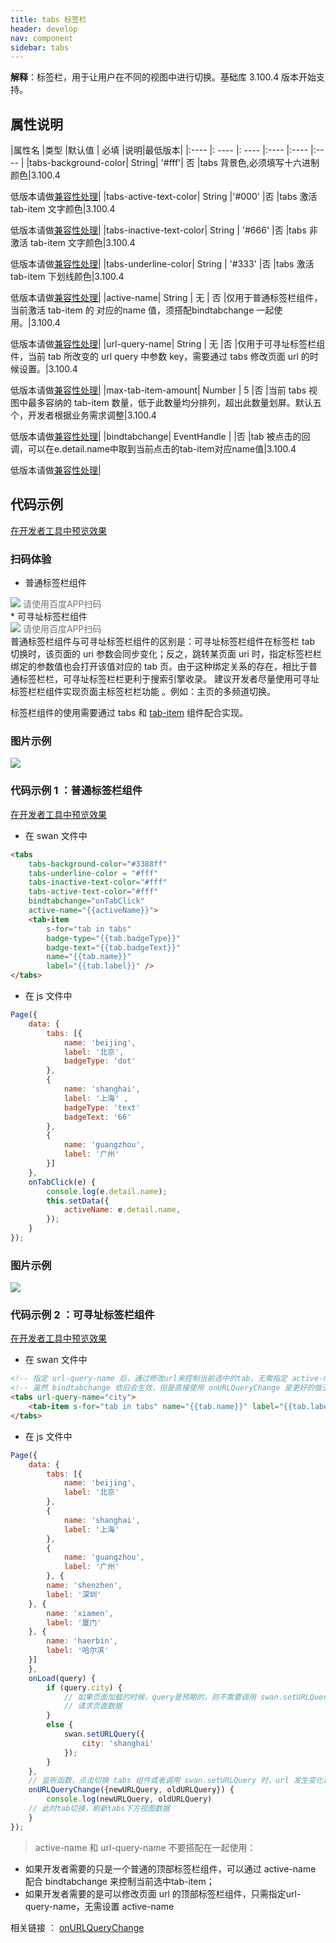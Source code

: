 ```yaml
---
title: tabs 标签栏
header: develop
nav: component
sidebar: tabs
---
```




**解释**：标签栏，用于让用户在不同的视图中进行切换。基础库 3.100.4 版本开始支持。

##  属性说明 

|属性名 |类型  |默认值  | 必填 |说明|最低版本|
|:---- |: ---- |: ---- |:---- |:---- |:---- |
|tabs-background-color|	String|	'#fff'| 否 |tabs 背景色,必须填写十六进制颜色|3.100.4<p>低版本请做<a href="https://smartprogram.baidu.com/docs/develop/swan/compatibility/">兼容性处理</a>|
|tabs-active-text-color| String |'#000'  |否 |tabs 激活 tab-item 文字颜色|3.100.4<p>低版本请做<a href="https://smartprogram.baidu.com/docs/develop/swan/compatibility/">兼容性处理</a>|
|tabs-inactive-text-color| String | '#666' |否 |tabs 非激活 tab-item 文字颜色|3.100.4<p>低版本请做<a href="https://smartprogram.baidu.com/docs/develop/swan/compatibility/">兼容性处理</a>|
|tabs-underline-color| String | '#333' |否 |tabs 激活 tab-item 下划线颜色|3.100.4<p>低版本请做<a href="https://smartprogram.baidu.com/docs/develop/swan/compatibility/">兼容性处理</a>|
|active-name| String | 无 | 否 |仅用于普通标签栏组件，当前激活 tab-item 的 对应的name 值，须搭配bindtabchange 一起使用。|3.100.4<p>低版本请做<a href="https://smartprogram.baidu.com/docs/develop/swan/compatibility/">兼容性处理</a>|
|url-query-name| String | 无 |否 |仅用于可寻址标签栏组件，当前 tab 所改变的 url query 中参数 key，需要通过 tabs 修改页面 url 的时候设置。|3.100.4<p>低版本请做<a href="https://smartprogram.baidu.com/docs/develop/swan/compatibility/">兼容性处理</a>|
|max-tab-item-amount| Number | 5 |否 |当前 tabs 视图中最多容纳的 tab-item 数量，低于此数量均分排列，超出此数量划屏。默认五个，开发者根据业务需求调整|3.100.4<p>低版本请做<a href="https://smartprogram.baidu.com/docs/develop/swan/compatibility/">兼容性处理</a>|
|bindtabchange| EventHandle |  |否 |tab 被点击的回调，可以在e.detail.name中取到当前点击的tab-item对应name值|3.100.4<p>低版本请做<a href="https://smartprogram.baidu.com/docs/develop/swan/compatibility/">兼容性处理</a>|

## 代码示例

<a href="swanide://fragment/554b5ec0fb2f1b226477a355d32c77a81577363516679" title="在开发者工具中预览效果" target="_self">在开发者工具中预览效果</a>

### 扫码体验
* 普通标签栏组件
<div class='scan-code-container'>
    <img src="https://b.bdstatic.com/miniapp/assets/images/doc_demo/normalTabs.png" class="demo-qrcode-image" />
    <font color=#777 12px>请使用百度APP扫码</font>
</div>
* 可寻址标签栏组件
<div>
    <img src="https://b.bdstatic.com/miniapp/assets/images/doc_demo/urlTabs.png" class="demo-qrcode-image" />
    <font color=#777 12px>请使用百度APP扫码</font>
</div>
普通标签栏组件与可寻址标签栏组件的区别是：可寻址标签栏组件在标签栏 tab 切换时，该页面的 uri 参数会同步变化；反之，跳转某页面 uri 时，指定标签栏栏绑定的参数值也会打开该值对应的 tab 页。由于这种绑定关系的存在，相比于普通标签栏栏，可寻址标签栏栏更利于搜索引擎收录。 建议开发者尽量使用可寻址标签栏栏组件实现页面主标签栏栏功能 。例如：主页的多频道切换。

标签栏组件的使用需要通过 tabs 和 [tab-item](https://smartprogram.baidu.com/docs/develop/component/tab-item/) 组件配合实现。
###  图片示例 

<div class="m-doc-custom-examples">
    <div class="m-doc-custom-examples-correct">
        <img src="https://b.bdstatic.com/miniapp/image/normalTabs.gif">
    </div>
    <div class="m-doc-custom-examples-correct">
        <img src=" ">
    </div>
    <div class="m-doc-custom-examples-correct">
        <img src=" ">
    </div>     
</div>

###  代码示例 1 ：普通标签栏组件

<a href="swanide://fragment/ffdd42b9621602c7a89cdfa7e4cfab7b1566986567638" title="在开发者工具中预览效果" target="_blank">在开发者工具中预览效果</a>

* 在 swan 文件中

```html
<tabs
    tabs-background-color="#3388ff"
    tabs-underline-color = "#fff"
    tabs-inactive-text-color="#fff"
    tabs-active-text-color="#fff"
    bindtabchange="onTabClick"
    active-name="{{activeName}}">
    <tab-item
        s-for="tab in tabs"
        badge-type="{{tab.badgeType}}"
        badge-text="{{tab.badgeText}}"
        name="{{tab.name}}"
        label="{{tab.label}}" />
</tabs>
```

* 在 js 文件中

```js
Page({
    data: {
        tabs: [{
            name: 'beijing',
            label: '北京',
            badgeType: 'dot'
        },
        {
            name: 'shanghai',
            label: '上海' ,
            badgeType: 'text'
            badgeText: '66'
        },
        {
            name: 'guangzhou',
            label: '广州'
        }]
    },
    onTabClick(e) {
        console.log(e.detail.name);
        this.setData({
            activeName: e.detail.name,
        });
    }
});
```

###  图片示例 

<div class="m-doc-custom-examples">
    <div class="m-doc-custom-examples-correct">
        <img src="https://b.bdstatic.com/miniapp/images/tabUrls1.gif">
    </div>
    <div class="m-doc-custom-examples-correct">
        <img src=" ">
    </div>
    <div class="m-doc-custom-examples-correct">
        <img src=" ">
    </div>     
</div>

###  代码示例 2 ：可寻址标签栏组件

<a href="swanide://fragment/794216313384422b8dbf901aed3240441574300960227" title="在开发者工具中预览效果" target="_blank">在开发者工具中预览效果</a>


* 在 swan 文件中

```html
<!-- 指定 url-query-name 后，通过修改url来控制当前选中的tab，无需指定 active-name -->
<!-- 虽然 bindtabchange 依旧会生效，但是直接使用 onURLQueryChange 是更好的做法 -->
<tabs url-query-name="city">
    <tab-item s-for="tab in tabs" name="{{tab.name}}" label="{{tab.label}}" />
</tabs>
```

* 在 js 文件中

```js
Page({
    data: {
        tabs: [{
            name: 'beijing',
            label: '北京'
        },
        {
            name: 'shanghai',
            label: '上海'
        },
        {
            name: 'guangzhou',
            label: '广州'
        }, {
	    name: 'shenzhen',
	    label: '深圳'
	}, {
	    name: 'xiamen',
	    label: '厦门'
	}, {
	    name: 'haerbin',
	    label: '哈尔滨'
	}]
    },
    onLoad(query) {
        if (query.city) {
            // 如果页面加载的时候，query是预期的，则不需要调用 swan.setURLQuery
            // 请求页面数据
        }
        else {
            swan.setURLQuery({
                city: 'shanghai'
            });
        }
    },
    // 监听函数，点击切换 tabs 组件或者调用 swan.setURLQuery 时，url 发生变化自动触发
    onURLQueryChange({newURLQuery, oldURLQuery}) {
        console.log(newURLQuery, oldURLQuery)
	// 此时tab切换，刷新tabs下方视图数据
    }
});

```



> active-name 和 url-query-name 不要搭配在一起使用：
* 如果开发者需要的只是一个普通的顶部标签栏组件，可以通过 active-name 配合 bindtabchange 来控制当前选中tab-item；
* 如果开发者需要的是可以修改页面 url 的顶部标签栏组件，只需指定url-query-name，无需设置 active-name


 相关链接 ：
[onURLQueryChange](https://smartprogram.baidu.com/docs/develop/api/url_query/onURLQueryChange/)
